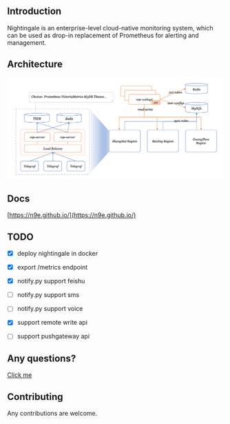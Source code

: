 ## Introduction

Nightingale is an enterprise-level cloud-native monitoring system, which can be used as drop-in replacement of Prometheus for alerting and management.

## Architecture

![n9e-architecture](doc/img/arch.png)

## Docs

[https://n9e.github.io/](https://n9e.github.io/)

## TODO

- [x] deploy nightingale in docker
- [x] export /metrics endpoint
- [x] notify.py support feishu
- [ ] notify.py support sms
- [ ] notify.py support voice
- [x] support remote write api
- [ ] support pushgateway api


## Any questions?

[Click me](https://s3-gz01.didistatic.com/n9e-pub/image/n9e-wx.png)


## Contributing
Any contributions are welcome. 
